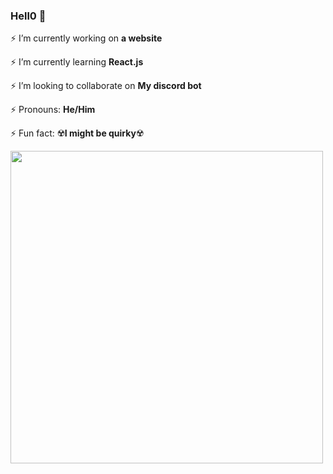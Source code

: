 ### Hell0 👋

⚡ I’m currently working on <b>a website</b>

⚡ I’m currently learning <b>React.js</b>

⚡ I’m looking to collaborate on <b>My discord bot</b>

⚡ Pronouns: <b>He/Him</b>

⚡ Fun fact: ☢️<b>I might be quirky</b>☢️

<img src="https://miro.medium.com/max/1600/1*l-lCzn_E6dTqbYRKOC8lHw.gif" width=500>
